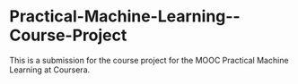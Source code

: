 # Practical-Machine-Learning--Course-Project
This is a submission for the course project for the MOOC Practical Machine Learning at Coursera.
